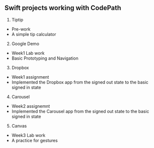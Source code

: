 ## Swift projects working with CodePath

1. Tiptip
 - Pre-work
 - A simple tip calculator

2. Google Demo
 - Week1 Lab work
 - Basic Prototyping and Navigation

3. Dropbox
 - Week1 assignment
 - Implemented the Dropbox app from the signed out state to the basic signed in state

4. Carousel
 - Week2 assignemnt
 - Implemented the Carousel app from the signed out state to the basic signed in state

5. Canvas
 - Week3 Lab work
 - A practice for gestures
